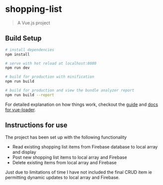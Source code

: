 # shopping-list

> A Vue.js project

## Build Setup

``` bash
# install dependencies
npm install

# serve with hot reload at localhost:8080
npm run dev

# build for production with minification
npm run build

# build for production and view the bundle analyzer report
npm run build --report
```

For detailed explanation on how things work, checkout the [guide](http://vuejs-templates.github.io/webpack/) and [docs for vue-loader](http://vuejs.github.io/vue-loader).

## Instructions for use

The project has been set up with the following functionality

  -   Read existing shopping list items from Firebase database to local array and display
  -   Post new shopping list items to local array and Firebase
  -   Delete existing items from local array and Firebase
  
Just due to limitations of time I have not included the final CRUD item ie permitting dynamic updates to local array and Firebase.
